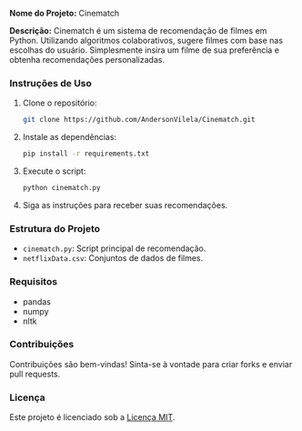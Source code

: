 **Nome do Projeto:** Cinematch

**Descrição:**
Cinematch é um sistema de recomendação de filmes em Python. Utilizando algoritmos colaborativos, sugere filmes com base nas escolhas do usuário. Simplesmente insira um filme de sua preferência e obtenha recomendações personalizadas.

### Instruções de Uso
1. Clone o repositório:
   ```bash
   git clone https://github.com/AndersonVilela/Cinematch.git
   ```

2. Instale as dependências:
   ```bash
   pip install -r requirements.txt
   ```

3. Execute o script:
   ```bash
   python cinematch.py
   ```

4. Siga as instruções para receber suas recomendações.

### Estrutura do Projeto
- `cinematch.py`: Script principal de recomendação.
- `netflixData.csv`: Conjuntos de dados de filmes.

### Requisitos
- pandas
- numpy
- nltk

### Contribuições
Contribuições são bem-vindas! Sinta-se à vontade para criar forks e enviar pull requests.

### Licença
Este projeto é licenciado sob a [Licença MIT](LICENSE).
